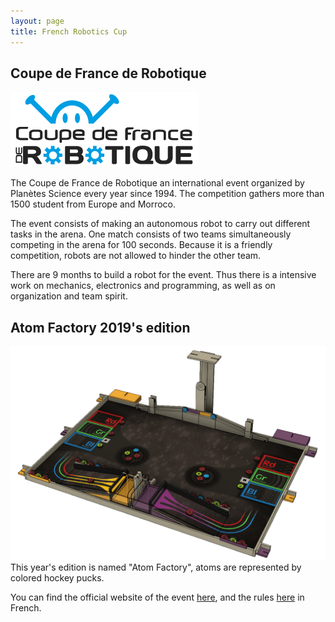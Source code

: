 ```yaml
---
layout: page
title: French Robotics Cup
---
```

## Coupe de France de Robotique

<span class="image left"><img src="/images/CDR-LOGO.png" alt="CDR_Logo" /></span>

The Coupe de France de Robotique an international event organized by Planètes Science every year since 1994. The competition gathers more than 1500 student from Europe and Morroco.

The event consists of making an autonomous robot to carry out different tasks in the arena. One match consists of two teams simultaneously competing in the arena for 100 seconds. Because it is a friendly competition, robots are not allowed to hinder the other team.

There are 9 months to build a robot for the event. Thus there is a intensive work on mechanics, electronics and programming, as well as on organization and team spirit.

## Atom Factory 2019's edition

<span class="image right"><img src="/images/arena1.png" alt="Arena2019" /></span>
This year's edition is named "Atom Factory", atoms are represented by colored hockey pucks.

You can find the official website of the event [here](https://www.coupederobotique.fr/), and the rules [here](https://www.coupederobotique.fr/wp-content/uploads/Eurobot2019_Rules_Cup_OFFICIAL_FR.pdf) in French.

